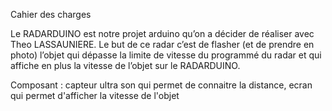 Cahier des charges

Le RADARDUINO est notre projet arduino qu’on a décider de réaliser avec Theo LASSAUNIERE.
Le but de ce radar c’est de flasher (et de prendre en photo) l’objet qui dépasse la limite de vitesse du programmé du radar et qui affiche en plus la vitesse de l’objet sur le RADARDUINO.

Composant : capteur ultra son qui permet de connaitre la distance, ecran qui permet d'afficher la vitesse de l'objet

